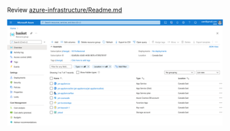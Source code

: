 Review [azure-infrastructure/Readme.md](/azure-infrastructure/Readme.md)

![Azure Portal](azure-infrastructure/media/azure_portal_resources.png "Azure Portal")
